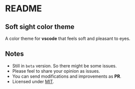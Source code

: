 # README
## Soft sight color theme
A color theme for __vscode__ that feels soft and pleasant to eyes.

## Notes
* Still in `beta` version. So there might be some issues.
* Please feel to share your opinion as issues.
* You can send modifications and improvements as __PR__.
* Licensed under [MIT]([https://link](https://opensource.org/licenses/MIT)).
